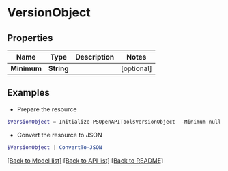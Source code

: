 # VersionObject
## Properties

Name | Type | Description | Notes
------------ | ------------- | ------------- | -------------
**Minimum** | **String** |  | [optional] 

## Examples

- Prepare the resource
```powershell
$VersionObject = Initialize-PSOpenAPIToolsVersionObject  -Minimum null
```

- Convert the resource to JSON
```powershell
$VersionObject | ConvertTo-JSON
```

[[Back to Model list]](../README.md#documentation-for-models) [[Back to API list]](../README.md#documentation-for-api-endpoints) [[Back to README]](../README.md)

